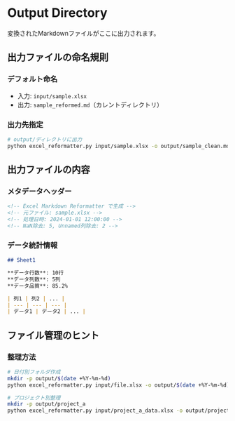 # Output Directory

変換されたMarkdownファイルがここに出力されます。

## 出力ファイルの命名規則

### デフォルト命名
- 入力: `input/sample.xlsx`
- 出力: `sample_reformed.md`（カレントディレクトリ）

### 出力先指定
```bash
# output/ディレクトリに出力
python excel_reformatter.py input/sample.xlsx -o output/sample_clean.md
```

## 出力ファイルの内容

### メタデータヘッダー
```html
<!-- Excel Markdown Reformatter で生成 -->
<!-- 元ファイル: sample.xlsx -->
<!-- 処理日時: 2024-01-01 12:00:00 -->
<!-- NaN除去: 5, Unnamed列除去: 2 -->
```

### データ統計情報
```markdown
## Sheet1

**データ行数**: 10行
**データ列数**: 5列
**データ品質**: 85.2%

| 列1 | 列2 | ... |
| --- | --- | --- |
| データ1 | データ2 | ... |
```

## ファイル管理のヒント

### 整理方法
```bash
# 日付別フォルダ作成
mkdir -p output/$(date +%Y-%m-%d)
python excel_reformatter.py input/file.xlsx -o output/$(date +%Y-%m-%d)/file_reformed.md

# プロジェクト別整理
mkdir -p output/project_a
python excel_reformatter.py input/project_a_data.xlsx -o output/project_a/data_reformed.md
```